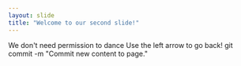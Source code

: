 ```yaml
---
layout: slide
title: "Welcome to our second slide!"
---
```

We don't need permission to dance
Use the left arrow to go back!
git commit -m "Commit new content to page."
